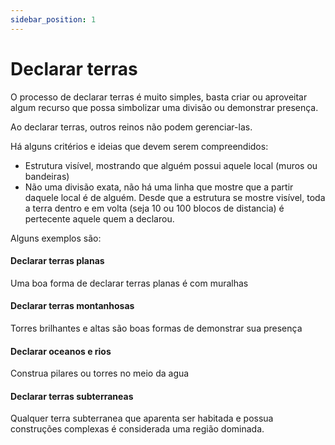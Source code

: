 ```yaml
---
sidebar_position: 1
---
```


# Declarar terras

O processo de declarar terras é muito simples, basta criar ou aproveitar algum recurso
que possa simbolizar uma divisão ou demonstrar presença.

Ao declarar terras, outros reinos não podem gerenciar-las.

Há alguns critérios e ideias que devem serem compreendidos:

- Estrutura visível, mostrando que alguém possui aquele local (muros ou bandeiras)
- Não uma divisão exata, não há uma linha que mostre que a partir daquele local é de alguém.
  Desde que a estrutura se mostre visível, toda a terra dentro e em volta (seja 10 ou 100 blocos de distancia) é
  pertecente aquele
  quem a declarou.

Alguns exemplos são:

#### Declarar terras planas

Uma boa forma de declarar terras planas é com muralhas

#### Declarar terras montanhosas

Torres brilhantes e altas são boas formas de demonstrar sua presença

#### Declarar oceanos e rios

Construa pilares ou torres no meio da agua

#### Declarar terras subterraneas

Qualquer terra subterranea que aparenta ser habitada e possua construções complexas é considerada
uma região dominada.